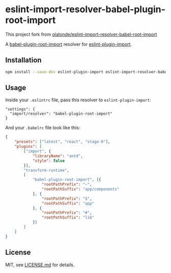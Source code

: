 # eslint-import-resolver-babel-plugin-root-import

This project fork from [olalonde/eslint-import-resolver-babel-root-import](https://github.com/olalonde/eslint-import-resolver-babel-root-import)

A [babel-plugin-root-import](https://github.com/entwicklerstube/babel-plugin-root-import)
resolver for [eslint-plugin-import](https://github.com/benmosher/eslint-plugin-import).

## Installation

```sh
npm install --save-dev eslint-plugin-import eslint-import-resolver-babel-plugin-root-import
```

## Usage

Inside your `.eslintrc` file, pass this resolver to `eslint-plugin-import`:
```
"settings": {
  "import/resolver": "babel-plugin-root-import"
}
```

And your `.babelrc` file look like this:

```json
{
    "presets": ["latest", "react", "stage-0"],
    "plugins": [
        ["import", {
            "libraryName": "antd",
            "style": false
        }],
        "transform-runtime",
        [
            "babel-plugin-root-import", [{
                "rootPathPrefix": "~",
                "rootPathSuffix": "app/components"
            }, {
                "rootPathPrefix": "$",
                "rootPathSuffix": "app"
            }, {
                "rootPathPrefix": "#",
                "rootPathSuffix": "lib"
            }]
        ]
    ]
}
```

## License

MIT, see [LICENSE.md](/LICENSE.md) for details.


[babel-plugin-root-import]: https://github.com/entwicklerstube/babel-plugin-root-import
